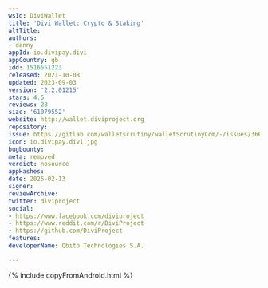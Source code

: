```yaml
---
wsId: DiviWallet
title: 'Divi Wallet: Crypto & Staking'
altTitle: 
authors:
- danny
appId: io.divipay.divi
appCountry: gb
idd: 1516551223
released: 2021-10-08
updated: 2023-09-03
version: '2.2.01215'
stars: 4.5
reviews: 28
size: '61079552'
website: http://wallet.diviproject.org
repository: 
issue: https://gitlab.com/walletscrutiny/walletScrutinyCom/-/issues/366
icon: io.divipay.divi.jpg
bugbounty: 
meta: removed
verdict: nosource
appHashes: 
date: 2025-02-13
signer: 
reviewArchive: 
twitter: diviproject
social:
- https://www.facebook.com/diviproject
- https://www.reddit.com/r/DiviProject
- https://github.com/DiviProject
features: 
developerName: Qbito Technologies S.A.

---
```


{% include copyFromAndroid.html %}
